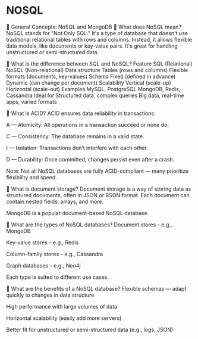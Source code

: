 # NOSQL
📘 General Concepts: NoSQL and MongoDB
🔹 What does NoSQL mean?
NoSQL stands for "Not Only SQL." It's a type of database that doesn't use traditional relational tables with rows and columns. Instead, it allows flexible data models, like documents or key-value pairs. It's great for handling unstructured or semi-structured data.

🔹 What is the difference between SQL and NoSQL?
Feature	SQL (Relational)	NoSQL (Non-relational)
Data structure	Tables (rows and columns)	Flexible formats (documents, key-values)
Schema	Fixed (defined in advance)	Dynamic (can change per document)
Scalability	Vertical (scale-up)	Horizontal (scale-out)
Examples	MySQL, PostgreSQL	MongoDB, Redis, Cassandra
Ideal for	Structured data, complex queries	Big data, real-time apps, varied formats

🔹 What is ACID?
ACID ensures data reliability in transactions:

A — Atomicity: All operations in a transaction succeed or none do.

C — Consistency: The database remains in a valid state.

I — Isolation: Transactions don’t interfere with each other.

D — Durability: Once committed, changes persist even after a crash.

Note: Not all NoSQL databases are fully ACID-compliant — many prioritize flexibility and speed.

🔹 What is document storage?
Document storage is a way of storing data as structured documents, often in JSON or BSON format. Each document can contain nested fields, arrays, and more.

MongoDB is a popular document-based NoSQL database.

🔹 What are the types of NoSQL databases?
Document stores – e.g., MongoDB

Key-value stores – e.g., Redis

Column-family stores – e.g., Cassandra

Graph databases – e.g., Neo4j

Each type is suited to different use cases.

🔹 What are the benefits of a NoSQL database?
Flexible schemas — adapt quickly to changes in data structure

High performance with large volumes of data

Horizontal scalability (easily add more servers)

Better fit for unstructured or semi-structured data (e.g., logs, JSON)

